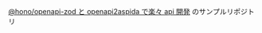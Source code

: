 [@hono/openapi-zod と openapi2aspida で楽々 api 開発](https://zenn.dev/naporin24690/articles/1b608ef095ccff) のサンプルリポジトリ
